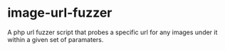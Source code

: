 # image-url-fuzzer
A php url fuzzer script that probes a specific url for any images under it within a given set of paramaters.
